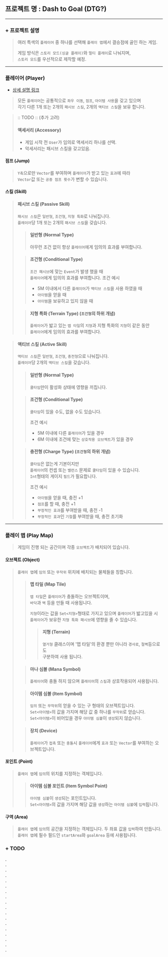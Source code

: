 ## 프로젝트 명 : Dash to Goal (DTG?)

---

### + 프로젝트 설명

> 여러 특색의 `플레이어` 중 하나를 선택해 `플레이 맵`에서 결승점에 골인 하는 게임.
>
> 게임 방식은 `스토리 모드(싱글 플레이)`와 `멀티 플레이`로 나눠지며,  
> `스토리 모드`를 우선적으로 제작할 예정.

---

### 플레이어 (Player)
- [상세 설명 링크](detail/player/Player.md)

> 모든 `플레이어`는 공통적으로 `좌우 이동`, `점프`, `아이템 사용`을 갖고 있으며  
> 각기 다른 1개 또는 2개의 `패시브 스킬`, 2개의 `액티브 스킬`을 보유 합니다.

> :: TODO :: (추가 고려)
> #### 액세서리 (Accessory)
> - 게임 시작 전 `User`가 임의로 액세서리 하나를 선택.
> - 악세서리는 패시브 스킬을 갖고있음.

#### 점프 (Jump)

> `Y축`으로만 `Vector`를 부여하며 `플레이어`가 받고 있는 `효과`에 따라  
> `Vector`값 또는 `공중 점프 횟수`가 변할 수 있습니다.

#### 스킬 (Skill)

> #### 패시브 스킬 (Passive Skill)
> `패시브 스킬`은 `일반형`, `조건형`, `지형 특화`로 나눠집니다.  
> `플레이어`당 1개 또는 2개의 `패시브 스킬`을 갖습니다.
>
> > #### 일반형 (Normal Type)
> > 아무런 조건 없이 항상 `플레이어`에게 임의의 효과를 부여합니다.
>
> > #### 조건형 (Conditional Type)
> > `조건 패시브`에 맞는 `Event`가 발생 했을 때  
> > `플레이어`에게 임의의 효과를 부여합니다.
> > 조건 예시
> > - 5M 이내에서 다른 `플레이어`가 `액티브 스킬`을 사용 하였을 때
> > - `아이템`을 얻을 때
> > - `아이템`을 보유하고 있지 않을 때
>
> > #### 지형 특화 (Terrain Type) (`조건형`의 하위 개념)
> > `플레이어`가 밟고 있는 `맵 타일`의 `지형`과 지형 특화의 `지형`이 같은 동안  
> > `플레이어`에게 임의의 효과를 부여합니다.

> #### 액티브 스킬 (Active Skill)
> `액티브 스킬`은 `일반형`, `조건형`, `충전형`으로 나눠집니다.  
> `플레이어`당 2개의 `액티브 스킬`을 갖습니다.
>
> > #### 일반형 (Normal Type)
> > `쿨타임`만이 활성화 상태에 영향을 끼칩니다.
>
> > #### 조건형 (Conditional Type)
> > `쿨타임`이 있을 수도, 없을 수도 있습니다.
> >
> > 조건 예시
> > - 5M 이내에 다른 `플레이어`가 있을 경우
> > - 6M 이내에 조건에 맞는 `상호작용 오브젝트`가 있을 경우
>
> > #### 충전형 (Charge Type) (`조건형`의 하위 개념)
> > `쿨타임`은 없는게 기본이지만  
> > `플레이어`의 컨셉 또는 `밸런스` 문제로 `쿨타임`이 있을 수 있습니다.   
> > `Int`형태의 게이지 `필드`가 필요합니다.
> >
> > 조건 예시
> > - `아이템`을 얻을 때, 충전 +1
> > - `점프`를 할 때, 충전 +1
> > - `부정적인 효과`를 부여받을 때, 충전 -1
> > - `부정적인 효과`인 `기절`를 부여받을 때, 충전 초기화

--- 

### 플레이 맵 (Play Map)

> 게임이 진행 되는 공간이며 각종 `오브젝트`가 배치되어 있습니다.

#### 오브젝트 (Object)

> `플레이 맵`에 `임의` 또는 `무작위` 위치에 배치되는 물체들을 칭합니다.
> 
> > #### 맵 타일 (Map Tile)
> > `맵 타일`은 `플레이어`가 충돌하는 오브젝트이며,  
> > `바닥`과 `벽` 등을 만들 때 사용됩니다.
> >
> > `지형`이라는 값을 `Set<지형>`형태로 가지고 있으며 `플레이어`가 밟고있을 시  
> > `플레이어`가 보유한 `지형 특화 패시브`에 영향을 줄 수 있습니다.
> > > #### 지형 (Terrain)
> > > `열거형` 클래스이며 '맵 타일'의 환경 뿐만 아니라 `경사로`, `절벽`등으로도  
> > > 구분하여 사용 됩니다.
>
> > #### 마나 심볼 (Mana Symbol)
> > `플레이어`와 충돌 하지 않으며 `플레이어`의 `스킬`과 상호작용되어 사용됩니다.
>
> > #### 아이템 심볼 (Item Symbol)
> > `임의` 또는 `무작위`의 얻을 수 있는 구 형태의 오브젝트입니다.  
> > `Set<아이템>`의 값을 가지며 해당 값 중 하나를 `무작위`로 얻습니다.  
> > `Set<아이템>`이 비어있을 경우 `아이템 심볼`이 `생성`되지 않습니다.
>
> > #### 장치 (Device)
> > `플레이어`가 `접촉` 또는 `충돌`시 `플레이어`에게 `효과` 또는 `Vector`를 부여하는 오브젝트입니다.

#### 포인트 (Point)

> `플레이 맵`에 `임의`의 위치를 지정하는 객체입니다.
>
> > #### 아이템 심볼 포인트 (Item Symbol Point)
> > `아이템 심볼`이 `생성`되는 포인트입니다.  
> > `Set<아이템>`의 값을 가지며 해당 값을 `생성`하는 `아이템 심볼`에 `입력`됩니다.

#### 구역 (Area)

> `플레이 맵`에 `임의`의 공간을 지정하는 객체입니다.
> 두 좌표 값을 `입력`하여 만듭니다.
> `플레이 맵`에 필수 필드인 `startArea`와 `goalArea` 등에 사용됩니다.

### + TODO

.  
.  
.  
.  
.  
.  
.  
.  
.  
.  
.  
.  
.  
.  
.  
.  
.  
.  